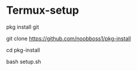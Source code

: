 # Termux-setup


pkg install git


git clone https://github.com/noobboss1/pkg-install

cd pkg-install

bash setup.sh
